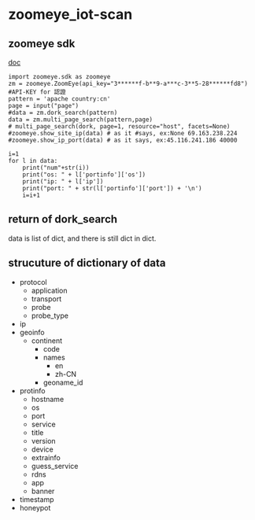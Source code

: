 # zoomeye_iot-scan

## zoomeye sdk

[doc](https://www.zoomeye.org/doc)
```=python
import zoomeye.sdk as zoomeye
zm = zoomeye.ZoomEye(api_key="3******f-b**9-a***c-3**5-28******fd8") #API-KEY for 認證
pattern = 'apache country:cn'
page = input("page")
#data = zm.dork_search(pattern)
data = zm.multi_page_search(pattern,page)
# multi_page_search(dork, page=1, resource="host", facets=None)
#zoomeye.show_site_ip(data) # as it #says, ex:None 69.163.238.224
#zoomeye.show_ip_port(data) # as it says, ex:45.116.241.186 40000

i=1
for l in data:
    print("num"+str(i))
    print("os: " + l['portinfo']['os'])
    print("ip: " + l['ip'])
    print("port: " + str(l['portinfo']['port']) + '\n')
    i=i+1

```

## return of dork_search
data is list of dict, and there is still dict in dict.

## strucuture of dictionary of data

- protocol
    - application
    - transport
    - probe
    - probe_type
- ip
- geoinfo
    - continent
        - code
        - names
            - en
            - zh-CN
        - geoname_id
- protinfo
    - hostname
    - os
    - port
    - service
    - title
    - version
    - device
    - extrainfo
    - guess_service
    - rdns
    - app
    - banner
- timestamp
- honeypot
